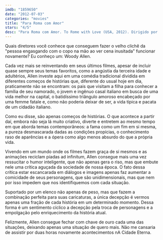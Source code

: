 ```yaml
---
imdb: "1859650"
date: "2012-07-03"
categories: "movies"
title: "Para Roma com Amor"
stars: "4/5"
desc: "Para Roma com Amor. To Rome with Love (USA, 2012). Dirigido por Woody Allen. Escrito por Woody Allen. Com Judy Davis, Flavio Parenti, Roberto Benigni, Alison Pill, Alessandro Tiberi, Alessandra Mastronardi, Alec Baldwin, Carol Alt, David Pasquesi."
---
```

Quais diretores você conhece que conseguem fazer o velho clichê da "pessoa engasgando com o copo na mão ao ver cena inusitada" funcionar novamente? Eu conheço um: Woody Allen.

Cada vez mais se reinventando em seus últimos filmes, apesar de incluir quase sempre seus temas favoritos, como a angústia da terceira idade e adultérios, Allen investe aqui em uma comédia tradicional dividida em diferentes começos de histórias que, diferente do usual hoje em dia, praticamente não se encontram: os pais que visitam a filha para conhecer a família de seu namorado, o jovem e ingênuo casal italiano em busca de uma vida melhor na capital, o batidíssimo triângulo amoroso encabeçado por uma femme fatale e, como não poderia deixar de ser, a vida típica e pacata de um cidadão italiano.

Como eu disse, são apenas começos de histórias. O que acontece a partir daí, embora não seja lá muito criativo, diverte e entretem ao mesmo tempo em que aborda temas contemporâneos: a fama como um fim em si mesma, a pureza desmascarada dadas as condições propícias, o conhecimento raso de aparências e a ópera como algo menos absurdo do que a própria vida.

Vivendo em um mundo onde os filmes fazem graça de si mesmos e as animações reciclam piadas ad infinitum, Allen consegue mais uma vez ressucitar o humor inteligente, que não apenas gera o riso, mas que embute nele uma crítica aguçada da sociedade de nossa época. O fato dessa crítica estar escancarada em diálogos e imagens apenas faz aumentar a comicidade de seus personagens, que são unidimensionais, mas que nem por isso impedem que nos identifiquemos com cada situação.

Suportado por um elenco não apenas de peso, mas que fazem a combinação perfeita para suas caricaturas, a única decepção é vermos apenas uma fração de cada história em um determinado momento. Dessa forma é um sentimento cíclico a decepção pela troca de personagens e a empolgação pelo enriquecimento da história atual.

Felizmente, Allen consegue fechar com chave de ouro cada uma das situações, deixando apenas uma situação de quero mais. Não me cansaria de assistir por duas horas novamente acontecimentos nA Cidade Eterna.

